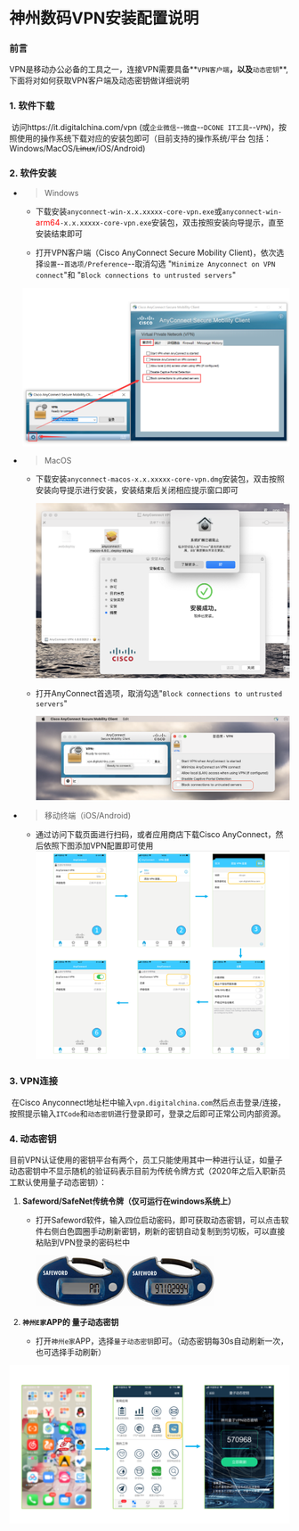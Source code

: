 # 神州数码VPN安装配置说明

### 前言

VPN是移动办公必备的工具之一，连接VPN需要具备**`VPN客户端`**，以及**`动态密钥`**,下面将对如何获取VPN客户端及动态密钥做详细说明

### 1. 软件下载

​	访问https://it.digitalchina.com/vpn (或`企业微信`--`微盘`--`DCONE IT工具`--`VPN`)，按照使用的操作系统下载对应的安装包即可（目前支持的操作系统/平台 包括：Windows/MacOS/~~Linux~~/iOS/Android)

### 2. 软件安装

- > Windows

  - 下载安装`anyconnect-win-x.x.xxxxx-core-vpn.exe`或`anyconnect-win-`<font color=red>arm64</font>`-x.x.xxxxx-core-vpn.exe`安装包，双击按照安装向导提示，直至安装结束即可

  - 打开VPN客户端（Cisco AnyConnect Secure Mobility Client)，依次选择`设置`--`首选项/Preference`--取消勾选 "`Minimize Anyconnect on VPN connect`"和 "`Block connections to untrusted servers`"

  ![anyconnect-win-1](./../resource/vpn/image/anyconnect-win-1.png)

- > MacOS

  - 下载安装`anyconnect-macos-x.x.xxxxx-core-vpn.dmg`安装包，双击按照安装向导提示进行安装，安装结束后关闭相应提示窗口即可

    ![anyconnect-macos-1](./../resource/vpn/image/anyconnect-macos-1.png)

  - 打开AnyConnect首选项，取消勾选"`Block connections to untrusted servers`"

    ![anyconnect-macos-2](./../resource/vpn/image/anyconnect-macos-2.png)



- > 移动终端（iOS/Android)

  - 通过访问下载页面进行扫码，或者应用商店下载Cisco AnyConnect，然后依照下图添加VPN配置即可使用![anyconnect-ios.png](./../resource/vpn/image/anyconnect-ios.png)

  

### 3. VPN连接

​	在Cisco Anyconnect地址栏中输入`vpn.digitalchina.com`然后点击登录/连接，按照提示输入`ITCode`和`动态密钥`进行登录即可，登录之后即可正常公司内部资源。



### 4. 动态密钥

目前VPN认证使用的密钥平台有两个，员工只能使用其中一种进行认证，如量子动态密钥中不显示随机的验证码表示目前为传统令牌方式（2020年之后入职新员工默认使用量子动态密钥）：

1. **Safeword/SafeNet传统令牌（仅可运行在windows系统上）**

   - 打开Safeword软件，输入四位启动密码，即可获取动态密钥，可以点击软件右侧白色圆圈手动刷新密钥，刷新的密钥自动复制到剪切板，可以直接粘贴到VPN登录的密码栏中

     ![img](./../resource/vpn/image/anyconnect-spass-1.png)![img](./../resource/vpn/image/anyconnect-spass-2.png)

2. **`神州E家`APP的 量子动态密钥**

   - 打开`神州e家`APP，选择`量子动态密钥`即可。（动态密钥每30s自动刷新一次，也可选择手动刷新）

![anyconnect-mpass-1](./../resource/vpn/image/anyconnect-mpass-1.png)



